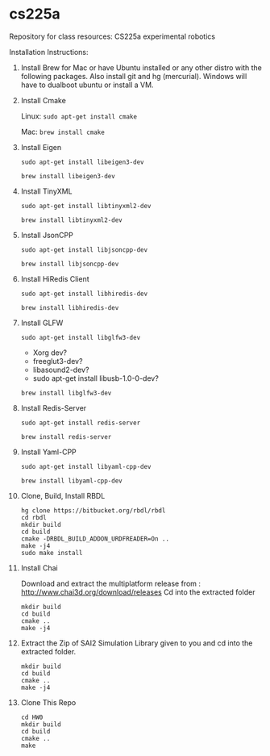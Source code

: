 # cs225a
Repository for class resources: CS225a experimental robotics

Installation Instructions:
1. Install Brew for Mac or have Ubuntu installed or any other distro with the following packages. Also install git and hg (mercurial). Windows will have to dualboot ubuntu or install a VM.

2. Install Cmake

   Linux: ```sudo apt-get install cmake```
   
   Mac: ```brew install cmake```
   
3. Install Eigen

   ```sudo apt-get install libeigen3-dev```
    
   ```brew install libeigen3-dev```
    
4. Install TinyXML
 
   ```sudo apt-get install libtinyxml2-dev```
    
   ```brew install libtinyxml2-dev```

5. Install JsonCPP

   ```sudo apt-get install libjsoncpp-dev```
    
   ```brew install libjsoncpp-dev```
   
6. Install HiRedis Client

   ```sudo apt-get install libhiredis-dev```
    
   ```brew install libhiredis-dev```
   
7. Install GLFW

   ```sudo apt-get install libglfw3-dev```
   + Xorg dev?
   + freeglut3-dev?
   + libasound2-dev?
   + sudo apt-get install libusb-1.0-0-dev?
    
   ```brew install libglfw3-dev```
   
8. Install Redis-Server

   ```sudo apt-get install redis-server```
    
   ```brew install redis-server```
   
9. Install Yaml-CPP

   ```sudo apt-get install libyaml-cpp-dev```
    
   ```brew install libyaml-cpp-dev```
   
10. Clone, Build, Install RBDL

    ```
    hg clone https://bitbucket.org/rbdl/rbdl
    cd rbdl
    mkdir build 
    cd build
    cmake -DRBDL_BUILD_ADDON_URDFREADER=On ..
    make -j4
    sudo make install
    ```
   
11. Install Chai

    Download and extract the multiplatform release from : http://www.chai3d.org/download/releases
    Cd into the extracted folder
 
    ```
    mkdir build
    cd build
    cmake ..
    make -j4
    ```
    
12. Extract the Zip of SAI2 Simulation Library given to you and cd into the extracted folder.
    ```
    mkdir build
    cd build
    cmake ..
    make -j4
    ```
    
13. Clone This Repo
    ```
    cd HW0
    mkdir build
    cd build
    cmake ..
    make
    ```
